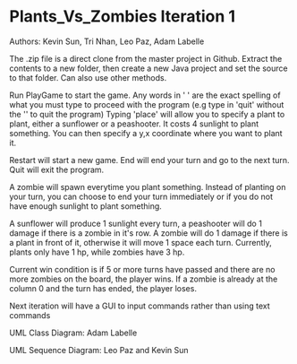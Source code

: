 # Plants_Vs_Zombies Iteration 1

Authors: Kevin Sun, Tri Nhan, Leo Paz, Adam Labelle

The .zip file is a direct clone from the master project in Github. Extract the contents to a new folder, then create a new Java project and set the source to that folder. Can also use other methods.

Run PlayGame to start the game.
Any words in ' ' are the exact spelling of what you must type to proceed with the program (e.g type in 'quit' without the '' to quit the program)
Typing 'place' will allow you to specify a plant to plant, either a sunflower or a peashooter. It costs 4 sunlight to plant something. You can then specify a y,x coordinate where you want to plant it. 

Restart will start a new game. End will end your turn and go to the next turn. Quit will exit the program.


A zombie will spawn everytime you plant something. Instead of planting on your turn, you can choose to end your turn immediately or if you do not have enough sunlight to plant something.


A sunflower will produce 1 sunlight every turn, a peashooter will do 1 damage if there is a zombie in it's row.
A zombie will do 1 damage if there is a plant in front of it, otherwise it will move 1 space each turn.
Currently, plants only have 1 hp, while zombies have 3 hp.


Current win condition is if 5 or more turns have passed and there are no more zombies on the board, the player wins. If a zombie is already at the column 0 and the turn has ended, the player loses.


Next iteration will have a GUI to input commands rather than using text commands


UML Class Diagram: Adam Labelle

UML Sequence Diagram: Leo Paz and Kevin Sun
